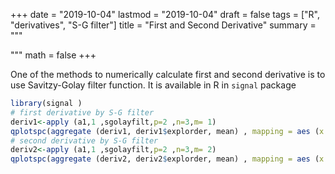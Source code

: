+++
date = "2019-10-04"
lastmod = "2019-10-04"
draft = false
tags = ["R", "derivatives", "S-G filter"]
title = "First and Second Derivative"
summary = """

"""
math = false
+++

One of the methods to numerically calculate first and second derivative is to use Savitzy-Golay filter function. It is available in R in `signal` package


```r
library(signal )
# first derivative by S-G filter
deriv1<-apply (a1,1 ,sgolayfilt,p=2 ,n=3,m= 1)
qplotspc(aggregate (deriv1, deriv1$explorder, mean) , mapping = aes (x =.wavelength, y = spc, colour= explorder ))+ scale_x_reverse()+ facet_grid(order ~ expl)
# second derivative by S-G filter
deriv2<-apply (a1,1 ,sgolayfilt,p=2 ,n=3,m= 2)
qplotspc(aggregate (deriv2, deriv2$explorder, mean) , mapping = aes (x =.wavelength, y = spc, colour= explorder ))+ scale_x_reverse()+ facet_grid(order ~ expl)

```
